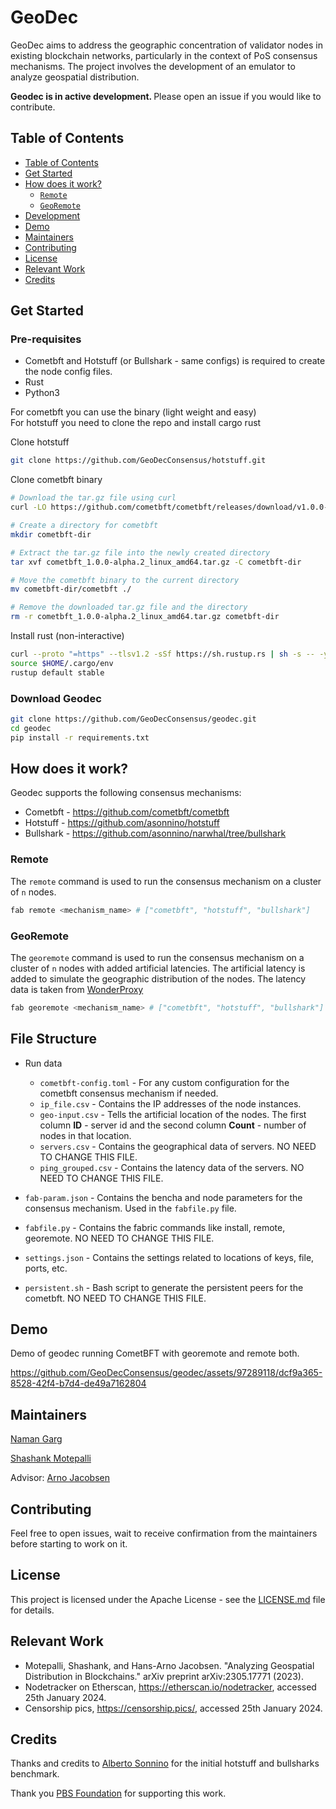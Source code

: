 # GeoDec

GeoDec aims to address the geographic concentration of validator nodes in existing blockchain networks, particularly in the context of PoS consensus mechanisms. The project involves the development of an emulator to analyze geospatial distribution.

<b> Geodec is in active development. </b> Please open an issue if you would like to contribute.

## Table of Contents

-   [Table of Contents](#table-of-contents)
-   [Get Started](#get-started)
-   [How does it work?](#how-does-it-work)
    -   [`Remote`](#remote)
    -   [`GeoRemote`](#georemote)
-   [Development](#development)
-   [Demo](#demo)
-   [Maintainers](#maintainers)
-   [Contributing](#contributing)
-   [License](#license)
-   [Relevant Work](#relevant-work)
-   [Credits](#credits)

## Get Started

### Pre-requisites

-   Cometbft and Hotstuff (or Bullshark - same configs) is required to create the node config files.
-   Rust
-   Python3

For cometbft you can use the binary (light weight and easy) \
For hotstuff you need to clone the repo and install cargo rust

Clone hotstuff

```bash
git clone https://github.com/GeoDecConsensus/hotstuff.git
```

Clone cometbft binary

```bash
# Download the tar.gz file using curl
curl -LO https://github.com/cometbft/cometbft/releases/download/v1.0.0-alpha.2/cometbft_1.0.0-alpha.2_linux_amd64.tar.gz

# Create a directory for cometbft
mkdir cometbft-dir

# Extract the tar.gz file into the newly created directory
tar xvf cometbft_1.0.0-alpha.2_linux_amd64.tar.gz -C cometbft-dir

# Move the cometbft binary to the current directory
mv cometbft-dir/cometbft ./

# Remove the downloaded tar.gz file and the directory
rm -r cometbft_1.0.0-alpha.2_linux_amd64.tar.gz cometbft-dir
```

Install rust (non-interactive)

```bash
curl --proto "=https" --tlsv1.2 -sSf https://sh.rustup.rs | sh -s -- -y
source $HOME/.cargo/env
rustup default stable
```

### Download Geodec

```bash
git clone https://github.com/GeoDecConsensus/geodec.git
cd geodec
pip install -r requirements.txt
```

## How does it work?

Geodec supports the following consensus mechanisms:

-   Cometbft - https://github.com/cometbft/cometbft
-   Hotstuff - https://github.com/asonnino/hotstuff
-   Bullshark - https://github.com/asonnino/narwhal/tree/bullshark

### Remote

The `remote` command is used to run the consensus mechanism on a cluster of `n` nodes.

```bash
fab remote <mechanism_name> # ["cometbft", "hotstuff", "bullshark"]
```

### GeoRemote

The `georemote` command is used to run the consensus mechanism on a cluster of `n` nodes with added artificial latencies. The artificial latency is added to simulate the geographic distribution of the nodes. The latency data is taken from [WonderProxy](https://wonderproxy.com/blog/a-day-in-the-life-of-the-internet/)

```bash
fab georemote <mechanism_name> # ["cometbft", "hotstuff", "bullshark"]
```

## File Structure

-   Run data

    -   `cometbft-config.toml` - For any custom configuration for the cometbft consensus mechanism if needed.
    -   `ip_file.csv` - Contains the IP addresses of the node instances.
    -   `geo-input.csv` - Tells the artificial location of the nodes. The first column **ID** - server id and the second column **Count** - number of nodes in that location.
    -   `servers.csv` - Contains the geographical data of servers. NO NEED TO CHANGE THIS FILE.
    -   `ping_grouped.csv` - Contains the latency data of the servers. NO NEED TO CHANGE THIS FILE.

-   `fab-param.json` - Contains the bencha and node parameters for the consensus mechanism. Used in the `fabfile.py` file.
-   `fabfile.py` - Contains the fabric commands like install, remote, georemote. NO NEED TO CHANGE THIS FILE.
-   `settings.json` - Contains the settings related to locations of keys, file, ports, etc.
-   `persistent.sh` - Bash script to generate the persistent peers for the cometbft. NO NEED TO CHANGE THIS FILE.

## Demo

Demo of geodec running CometBFT with georemote and remote both.


https://github.com/GeoDecConsensus/geodec/assets/97289118/dcf9a365-8528-42f4-b7d4-de49a7162804



## Maintainers

[Naman Garg](https://x.com/namn_grg)

[Shashank Motepalli](https://x.com/sh1sh1nk)

Advisor: [Arno Jacobsen](https://www.eecg.toronto.edu/~jacobsen/)

## Contributing

Feel free to open issues, wait to receive confirmation from the maintainers before starting to work on it.

## License

This project is licensed under the Apache License - see the [LICENSE.md](LICENSE) file for details.

## Relevant Work

-   Motepalli, Shashank, and Hans-Arno Jacobsen. "Analyzing Geospatial Distribution in Blockchains." arXiv preprint arXiv:2305.17771 (2023).
-   Nodetracker on Etherscan, https://etherscan.io/nodetracker, accessed 25th January 2024.
-   Censorship pics, https://censorship.pics/, accessed 25th January 2024.

## Credits

Thanks and credits to [Alberto Sonnino](https://github.com/asonnino) for the initial hotstuff and bullsharks benchmark.


Thank you [PBS Foundation](https://pbs.foundation/) for supporting this work.
